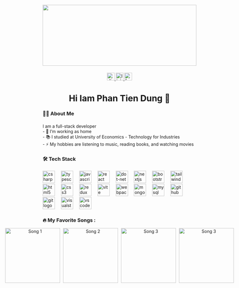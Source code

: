 <br clear="both">

<div align="center">
  <img width="100%" height="200" object-fit: cover src="https://t3.ftcdn.net/jpg/08/76/40/50/360_F_876405020_nIbfbYowXkn5nQfOjYdtuKwFjkTBU5fG.jpg"  />
</div>

###

<div align="center">
  <a href="https://discord.gg/kqhkPa4p" target="_blank">
    <img src="https://img.shields.io/static/v1?message=Discord&logo=discord&label=&color=7289DA&logoColor=white&labelColor=&style=for-the-badge" height="25" alt="discord logo" />
  </a>
  <a href="https://www.linkedin.com/in/dung-phan-6b41a9299/" target="_blank">
    <img src="https://img.shields.io/static/v1?message=LinkedIn&logo=linkedin&label=&color=0A66C2&logoColor=white&labelColor=&style=for-the-badge" height="25" alt="linkedin logo" />
  </a>
  <a href="https://www.facebook.com/phandung1701/" target="_blank">
    <img src="https://img.shields.io/static/v1?message=Facebook&logo=facebook&label=&color=1877F2&logoColor=white&labelColor=&style=for-the-badge" height="25" alt="facebook logo" />
  </a>
</div>

###

<h1 align="center">Hi Iam Phan Tien Dung 👋</h1>

###

<h3 align="left">👩‍💻  About Me</h3>

###

<p align="left">I am a full-stack developer<br>- 🔭 I’m working as home<br>- 📚 I studied at University of Economics - Technology for Industries<br>- ⚡ My hobbies are listening to music, reading books, and watching movies</p>

###

<h3 align="left">🛠 Tech Stack</h3>

###

<div align="left">
  <img src="https://cdn.jsdelivr.net/gh/devicons/devicon/icons/csharp/csharp-original.svg" height="40" alt="csharp logo"  />
  <img width="12" />
  <img src="https://skillicons.dev/icons?i=ts" height="40" alt="typescript logo"  />
  <img width="12" />
  <img src="https://skillicons.dev/icons?i=js" height="40" alt="javascript logo"  />
  <img width="12" />
  <img src="https://skillicons.dev/icons?i=react" height="40" alt="react logo"  />
  <img width="12" />
  <img src="https://skillicons.dev/icons?i=dotnet" height="40" alt="dot-net logo"  />
  <img width="12" />
  <img src="https://skillicons.dev/icons?i=nextjs" height="40" alt="nextjs logo"  />
  <img width="12" />
  <img src="https://skillicons.dev/icons?i=bootstrap" height="40" alt="bootstrap logo"  />
  <img width="12" />
  <img src="https://skillicons.dev/icons?i=tailwind" height="40" alt="tailwindcss logo"  />
  <img width="12" />
  <img src="https://skillicons.dev/icons?i=html" height="40" alt="html5 logo"  />
  <img width="12" />
  <img src="https://skillicons.dev/icons?i=css" height="40" alt="css3 logo"  />
  <img width="12" />
  <img src="https://skillicons.dev/icons?i=redux" height="40" alt="redux logo"  />
  <img width="12" />
  <img src="https://skillicons.dev/icons?i=vite" height="40" alt="vite logo"  />
  <img width="12" />
  <img src="https://skillicons.dev/icons?i=webpack" height="40" alt="webpack logo"  />
  <img width="12" />
  <img src="https://skillicons.dev/icons?i=mongodb" height="40" alt="mongodb logo"  />
  <img width="12" />
  <img src="https://skillicons.dev/icons?i=mysql" height="40" alt="mysql logo"  />
  <img width="12" />
  <img src="https://skillicons.dev/icons?i=github" height="40" alt="github logo"  />
  <img width="12" />
  <img src="https://skillicons.dev/icons?i=git" height="40" alt="git logo"  />
  <img width="12" />
  <img src="https://skillicons.dev/icons?i=visualstudio" height="40" alt="visualstudio logo"  />
  <img width="12" />
  <img src="https://cdn.jsdelivr.net/gh/devicons/devicon/icons/vscode/vscode-original.svg" height="40" alt="vscode logo"  />
</div>

###

<h3 align="left">🔥   My Favorite Songs :</h3>

<div align="center" style="display: flex; justify-content: center; gap: 10px;">
  <!-- Link to Favorite Song 1 -->
  <a href="https://www.youtube.com/watch?v=EErSKhC0CZs&ab_channel=hallandoatesVEVO" target="_blank">
    <img src="https://i.ytimg.com/vi/EErSKhC0CZs/hq720.jpg?sqp=-oaymwEcCNAFEJQDSFXyq4qpAw4IARUAAIhCGAFwAcABBg==&rs=AOn4CLAe_lMKRD6s99yHOKvzuL6La4dh9A" alt="Song 1" width="180px" />
  </a>

  <!-- Link to Favorite Song 2 -->
  <a href="https://www.youtube.com/watch?v=ZbZSe6N_BXs&ab_channel=PharrellWilliamsVEVO" target="_blank">
    <img src="https://i.ytimg.com/vi/ZbZSe6N_BXs/hq720.jpg?sqp=-oaymwEcCNAFEJQDSFXyq4qpAw4IARUAAIhCGAFwAcABBg==&rs=AOn4CLDcGRUWhxjDIXs0FinRNpdOc-t1ng" alt="Song 2" width="180px" />
  </a>

  <!-- Link to Favorite Song 3 -->
  <a href="https://www.youtube.com/watch?v=hhE7QMXRE1g&list=RDhhE7QMXRE1g&start_radio=1&ab_channel=YaelNaimVEVO" target="_blank">
    <img src="https://i.ytimg.com/vi/hhE7QMXRE1g/hq720.jpg?sqp=-oaymwEcCNAFEJQDSFXyq4qpAw4IARUAAIhCGAFwAcABBg==&rs=AOn4CLDSc0cG6kvB-NpBWKu7eD38fwkTCg" alt="Song 3" width="180px" />
  </a>
  
  <a href="https://www.youtube.com/watch?v=ru0K8uYEZWw&list=PLyd3b_9x9VFPJhUCQotwHC2Ipdhmx15Sc&index=4&ab_channel=justintimberlakeVEVO" target="_blank">
    <img src="https://i.ytimg.com/vi/ru0K8uYEZWw/hq720.jpg?sqp=-oaymwEcCNAFEJQDSFXyq4qpAw4IARUAAIhCGAFwAcABBg==&rs=AOn4CLCtWGt95gPC7yjEaBuxSa6QFwh5aA" alt="Song 3" width="180px" />
  </a>
</div>

###
